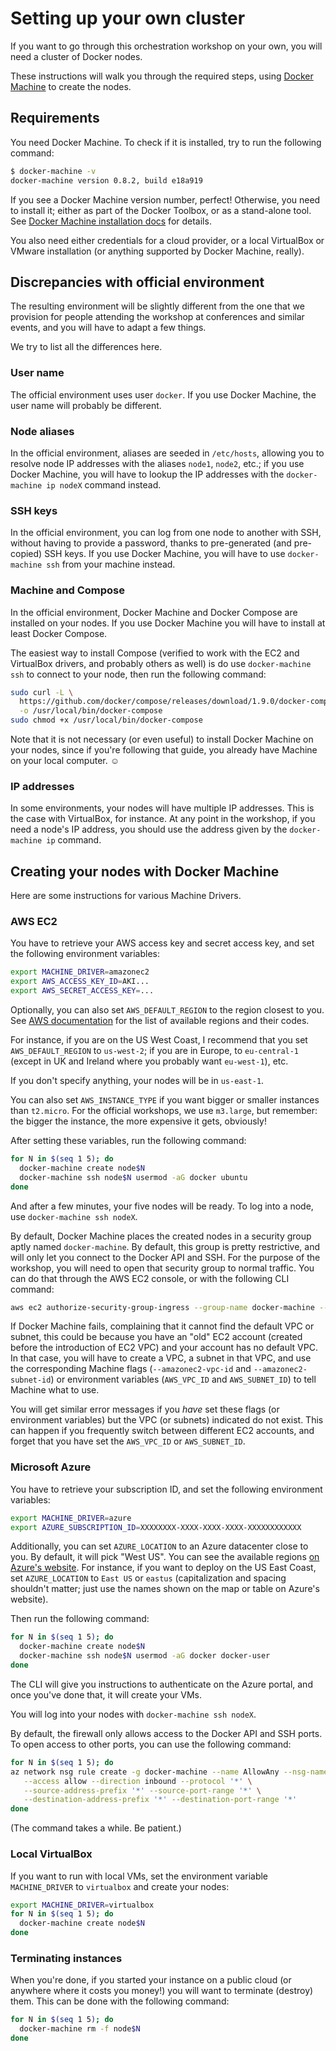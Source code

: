 # Setting up your own cluster

If you want to go through this orchestration workshop on your own,
you will need a cluster of Docker nodes.

These instructions will walk you through the required steps,
using [Docker Machine](https://docs.docker.com/machine/) to
create the nodes.


## Requirements

You need Docker Machine. To check if it is installed, try to
run the following command:

```bash
$ docker-machine -v
docker-machine version 0.8.2, build e18a919
```

If you see a Docker Machine version number, perfect! Otherwise,
you need to install it; either as part of the Docker Toolbox,
or as a stand-alone tool. See [Docker Machine installation docs](
https://docs.docker.com/machine/install-machine/) for details.

You also need either credentials for a cloud provider, or a
local VirtualBox or VMware installation (or anything supported
by Docker Machine, really).


## Discrepancies with official environment

The resulting environment will be slightly different from the
one that we provision for people attending the workshop at
conferences and similar events, and you will have to adapt a
few things.

We try to list all the differences here.


### User name

The official environment uses user `docker`. If you use
Docker Machine, the user name will probably be different.

### Node aliases

In the official environment, aliases are seeded in
`/etc/hosts`, allowing you to resolve node IP addresses
with the aliases `node1`, `node2`, etc.; if you use
Docker Machine, you will have to lookup the IP addresses
with the `docker-machine ip nodeX` command instead.

### SSH keys

In the official environment, you can log from one node
to another with SSH, without having to provide a password,
thanks to pre-generated (and pre-copied) SSH keys.
If you use Docker Machine, you will have to use
`docker-machine ssh` from your machine instead.

### Machine and Compose

In the official environment, Docker Machine and Docker
Compose are installed on your nodes. If you use Docker
Machine you will have to install at least Docker Compose.

The easiest way to install Compose (verified to work
with the EC2 and VirtualBox drivers, and probably others
as well) is do use `docker-machine ssh` to connect
to your node, then run the following command:

```bash
sudo curl -L \
  https://github.com/docker/compose/releases/download/1.9.0/docker-compose-`uname -s`-`uname -m` \
  -o /usr/local/bin/docker-compose
sudo chmod +x /usr/local/bin/docker-compose
```

Note that it is not necessary (or even useful) to
install Docker Machine on your nodes, since if you're
following that guide, you already have Machine on
your local computer. ☺


### IP addresses

In some environments, your nodes will have multiple
IP addresses. This is the case with VirtualBox, for
instance. At any point in the workshop, if you need
a node's IP address, you should use the address
given by the `docker-machine ip` command.


## Creating your nodes with Docker Machine

Here are some instructions for various Machine Drivers.


### AWS EC2

You have to retrieve your AWS access key and secret access key,
and set the following environment variables:

```bash
export MACHINE_DRIVER=amazonec2
export AWS_ACCESS_KEY_ID=AKI...
export AWS_SECRET_ACCESS_KEY=...
```

Optionally, you can also set `AWS_DEFAULT_REGION` to the region
closest to you. See [AWS documentation](http://docs.aws.amazon.com/AWSEC2/latest/UserGuide/using-regions-availability-zones.html#concepts-available-regions)
for the list of available regions and their codes.

For instance, if you are on the US West Coast, I recommend
that you set `AWS_DEFAULT_REGION` to `us-west-2`; if you are
in Europe, to `eu-central-1` (except in UK and Ireland where
you probably want `eu-west-1`), etc.

If you don't specify anything, your nodes will be in `us-east-1`.

You can also set `AWS_INSTANCE_TYPE` if you want bigger or smaller
instances than `t2.micro`. For the official workshops, we use
`m3.large`, but remember: the bigger the instance, the more
expensive it gets, obviously!

After setting these variables, run the following command:

```bash
for N in $(seq 1 5); do
  docker-machine create node$N
  docker-machine ssh node$N usermod -aG docker ubuntu
done
```

And after a few minutes, your five nodes will be ready. To log
into a node, use `docker-machine ssh nodeX`.

By default, Docker Machine places the created nodes in a
security group aptly named `docker-machine`. By default, this
group is pretty restrictive, and will only let you connect
to the Docker API and SSH. For the purpose of the workshop,
you will need to open that security group to normal traffic.
You can do that through the AWS EC2 console, or with the
following CLI command:

```bash
aws ec2 authorize-security-group-ingress --group-name docker-machine --protocol -1 --cidr 0.0.0.0/0
```

If Docker Machine fails, complaining that it cannot find
the default VPC or subnet, this could be because you have
an "old" EC2 account (created before the introduction of EC2
VPC) and your account has no default VPC. In that case,
you will have to create a VPC, a subnet in that VPC,
and use the corresponding Machine flags (`--amazonec2-vpc-id`
and `--amazonec2-subnet-id`) or environment variables
(`AWS_VPC_ID` and `AWS_SUBNET_ID`) to tell Machine what to use.

You will get similar error messages if you *have* set these
flags (or environment variables) but the VPC (or subnets)
indicated do not exist. This can happen if you frequently
switch between different EC2 accounts, and forget that you
have set the `AWS_VPC_ID` or `AWS_SUBNET_ID`.


### Microsoft Azure

You have to retrieve your subscription ID, and set the following environment
variables:

```bash
export MACHINE_DRIVER=azure
export AZURE_SUBSCRIPTION_ID=XXXXXXXX-XXXX-XXXX-XXXX-XXXXXXXXXXXX
```

Additionally, you can set `AZURE_LOCATION` to an Azure datacenter
close to you. By default, it will pick "West US". You can see
the available regions [on Azure's website](
https://azure.microsoft.com/en-us/regions/services/).
For instance, if you want to deploy on the US East Coast,
set `AZURE_LOCATION` to `East US` or `eastus` (capitalization
and spacing shouldn't matter; just use the names shown on the
map or table on Azure's website).

Then run the following command:

```bash
for N in $(seq 1 5); do
  docker-machine create node$N
  docker-machine ssh node$N usermod -aG docker docker-user
done
```

The CLI will give you instructions to authenticate on the Azure portal,
and once you've done that, it will create your VMs.

You will log into your nodes with `docker-machine ssh nodeX`.

By default, the firewall only allows access to the Docker API
and SSH ports. To open access to other ports, you can use the
following command:

```bash
for N in $(seq 1 5); do
az network nsg rule create -g docker-machine --name AllowAny --nsg-name node$N-firewall \
   --access allow --direction inbound --protocol '*' \
   --source-address-prefix '*' --source-port-range '*' \
   --destination-address-prefix '*' --destination-port-range '*'
done
```

(The command takes a while. Be patient.)


### Local VirtualBox

If you want to run with local VMs, set the environment variable
`MACHINE_DRIVER` to `virtualbox` and create your nodes:

```bash
export MACHINE_DRIVER=virtualbox
for N in $(seq 1 5); do
  docker-machine create node$N
done
```


### Terminating instances

When you're done, if you started your instance on a public
cloud (or anywhere where it costs you money!) you will want to
terminate (destroy) them. This can be done with the following
command:

```bash
for N in $(seq 1 5); do
  docker-machine rm -f node$N
done
```



